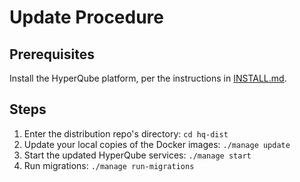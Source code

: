 # Update Procedure

## Prerequisites

Install the HyperQube platform, per the instructions in [INSTALL.md](./INSTALL.md).

## Steps

1. Enter the distribution repo's directory: `cd hq-dist`
2. Update your local copies of the Docker images: `./manage update`
3. Start the updated HyperQube services: `./manage start`
4. Run migrations: `./manage run-migrations`
